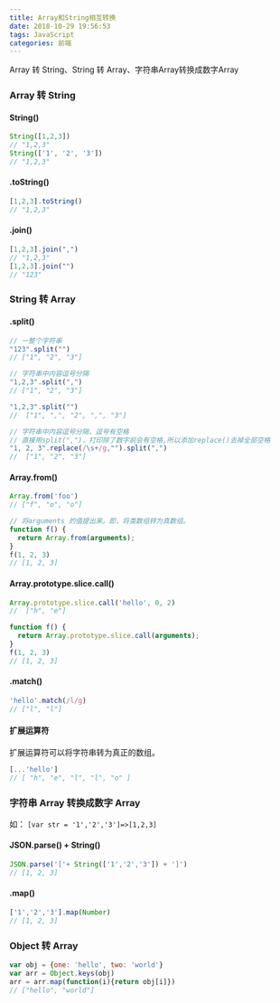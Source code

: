 ```yaml
---
title: Array和String相互转换
date: 2018-10-29 19:56:53
tags: JavaScript
categories: 前端
---
```


Array 转 String、String 转 Array、字符串Array转换成数字Array
<escape><!-- more --></escape>

### Array 转 String
#### String()
```JavaScript
String([1,2,3])
// "1,2,3"
String(['1', '2', '3'])
// "1,2,3"
```
#### .toString()
```JavaScript
[1,2,3].toString()
// "1,2,3"
```
#### .join()
```JavaScript
[1,2,3].join(",")
// "1,2,3"
[1,2,3].join("")
// "123"
```


### String 转 Array
#### .split()
```JavaScript
// 一整个字符串
"123".split("")  
// ["1", "2", "3"]  

// 字符串中内容逗号分隔
"1,2,3".split(",")
// ["1", "2", "3"]  

"1,2,3".split("")
//  ["1", ",", "2", ",", "3"]

// 字符串中内容逗号分隔，逗号有空格
// 直接用split(",")，打印除了数字前会有空格,所以添加replace()去掉全部空格
"1, 2, 3".replace(/\s+/g,"").split(",")
//  ["1", "2", "3"] 
```
#### Array.from()
```JavaScript
Array.from('foo')
// ["f", "o", "o"]

// 将arguments 的值提出来。即，将类数组转为真数组。
function f() {
  return Array.from(arguments);
}
f(1, 2, 3)
// [1, 2, 3]
```
#### Array.prototype.slice.call()
```JavaScript
Array.prototype.slice.call('hello', 0, 2)
//  ["h", "e"]

function f() {
  return Array.prototype.slice.call(arguments);
}
f(1, 2, 3)
// [1, 2, 3]
```
#### .match()
```JavaScript
'hello'.match(/l/g)
// ["l", "l"]
```
#### 扩展运算符
扩展运算符可以将字符串转为真正的数组。
```JavaScript
[...'hello']
// [ "h", "e", "l", "l", "o" ]
```


### 字符串 Array 转换成数字 Array
如： `[var str = '1','2','3']=>[1,2,3]`
#### JSON.parse() + String()
```JavaScript
JSON.parse('['+ String(['1','2','3']) + ']')
// [1, 2, 3]
```
#### .map()
```JavaScript
['1','2','3'].map(Number)
// [1, 2, 3]
```


### Object 转 Array
```JavaScript
var obj = {one: 'hello', two: 'world'}
var arr = Object.keys(obj)
arr = arr.map(function(i){return obj[i]})
// ["hello", "world"]
```
